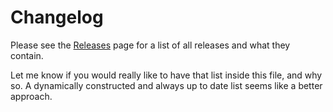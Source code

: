 # Changelog

Please see the [Releases](https://github.com/Enselic/cargo-public-api/releases) page for a list of all releases and what they contain.

Let me know if you would really like to have that list inside this file, and why so. A dynamically constructed and always up to date list seems like a better approach.
